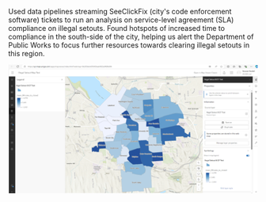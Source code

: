Used data pipelines streaming SeeClickFix (city's code enforcement software) tickets to run an analysis on service-level agreement (SLA) compliance on illegal setouts. Found hotspots of increased time to compliance in the south-side of the city, helping us alert the Department of Public Works to focus further resources towards clearing illegal setouts in this region. 

<img src="/SLAcomplianceArcGis/image.png"/>
